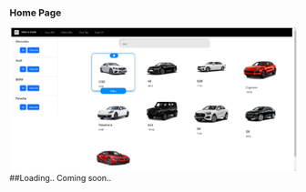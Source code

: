 ### Home Page<br/>
<img src="https://github.com/emircanomak/rentaCar/blob/master/rent.png" width="auto"><br/> 
##Loading..
Coming soon..
